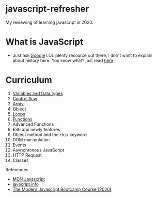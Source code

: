 # javascript-refresher

My reviewing of learning javascript in 2020.

# What is JavaScript

- Just ask [Google](https://www.google.com/) LOL plenty resource out there, I don't want to explain about history here. You know what? just read [here](https://developer.mozilla.org/en-US/docs/Web/JavaScript)

# Curriculum

1. [Variables and Data types](https://github.com/xeusteerapat/javascript-refresher/tree/master/01_Variables)
2. [Control flow](https://github.com/xeusteerapat/javascript-refresher/tree/master/02_Control_Flow)
3. [Array](https://github.com/xeusteerapat/javascript-refresher/tree/master/03_Array)
4. [Object](https://github.com/xeusteerapat/javascript-refresher/tree/master/04_Object)
5. [Loops](https://github.com/xeusteerapat/javascript-refresher/tree/master/05_Loops)
6. [Functions](https://github.com/xeusteerapat/javascript-refresher/tree/master/06_Functions)
7. Advanced Functions
8. ES6 and newly features
9. Object method and the `this` keyword
10. DOM manipulation
11. Events
12. Asynchronous JavaScript
13. HTTP Request
14. Classes

References

- [MDN Javascript](https://developer.mozilla.org/en-US/docs/Web/JavaScript)
- [javacript.info](https://javascript.info/)
- [The Modern Javascript Bootcamp Course (2020)](https://www.udemy.com/course/javascript-beginners-complete-tutorial/)
